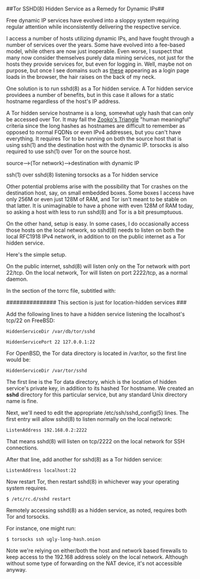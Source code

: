 ##Tor SSHD(8) Hidden Service as a Remedy for Dynamic IPs##

Free dynamic IP services have evolved into a sloppy system requiring regular attention while inconsistently delivering the respective service.

I access a number of hosts utilizing dynamic IPs, and have fought through a number of services over the years. Some have evolved into a fee-based model, while others are now just inoperable. Even worse, I suspect that many now consider themselves purely data mining services, not just for the hosts they provide services for, but even for logging in. Well, maybe not on purpose, but once I see domains such as [these](http://queair.net/files/blocklist.txt) appearing as a login page loads in the browser, the hair raises on the back of my neck.

One solution is to run sshd(8) as a Tor hidden service. A Tor hidden service providees a number of benefits, but in this case it allows for a static hostname regardless of the host's IP address.

A Tor hidden service hostname is a long, somewhat ugly hash that can only be accessed over Tor. It may fail the [Zooko's Triangle](https://en.wikipedia.org/wiki/Zooko%27s_triangle) "human meaningful" criteria since the long hashes as hostnames are difficult to remember as opposed to normal FQDNs or even IPv4 addresses, but you can't have everything. It requires Tor to be running on both the source host that is using ssh(1) and the destination host with the dynamic IP. torsocks is also required to use ssh(1) over Tor on the source host.

source-->(Tor network)-->destination with dynamic IP

ssh(1) over		sshd(8) listening 
torsocks		as a Tor hidden service


Other potential problems arise with the possibility that Tor crashes on the destination host, say, on small embedded boxes. Some boxes I access have only 256M or even just 128M of RAM, and Tor isn't meant to be stable on that latter. It is unimaginable to have a phone with even 128M of RAM today, so asking a host with less to run sshd(8) and Tor is a bit presumptuous.

On the other hand, setup is easy.  In some cases, I do occasionally access those hosts on the local network, so sshd(8) needs to listen on both the local RFC1918 IPv4 network, in addition to on the public internet as a Tor hidden service.

Here's the simple setup.

On the public internet, sshd(8) will listen only on the Tor network with port 22/tcp. On the local network, Tor will listen on port 2222/tcp, as a normal daemon.

In the section of the torrc file, subtitled with:

############### This section is just for location-hidden services ###

Add the following lines to have a hidden service listening the localhost's tcp/22 on FreeBSD:

	HiddenServiceDir /var/db/tor/sshd

	HiddenServicePort 22 127.0.0.1:22

For OpenBSD, the Tor data directory is located in /var/tor, so the first line would be:

	HiddenServiceDir /var/tor/sshd

The first line is the Tor data directory, which is the location of hidden service's private key, in addition to its hashed Tor hostname. We created an __sshd__ directory for this particular service, but any standard Unix directory name is fine.

Next, we'll need to edit the appropriate /etc/ssh/sshd_config(5) lines. The first entry will allow sshd(8) to listen normally on the local network:

	ListenAddress 192.168.0.2:2222

That means sshd(8) will listen on tcp/2222 on the local network for SSH connections.

After that line, add another for sshd(8) as a Tor hidden service:

	ListenAddress localhost:22

Now restart Tor, then restart sshd(8) in whichever way your operating system requires.

	$ /etc/rc.d/sshd restart

Remotely accessing sshd(8) as a hidden service, as noted, requires both Tor and torsocks.

For instance, one might run:

	$ torsocks ssh ugly-long-hash.onion

Note we're relying on either/both the host and network based firewalls to keep access to the 192.168 address solely on the local network. Although without some type of forwarding on the NAT device, it's not accessible anyway.
